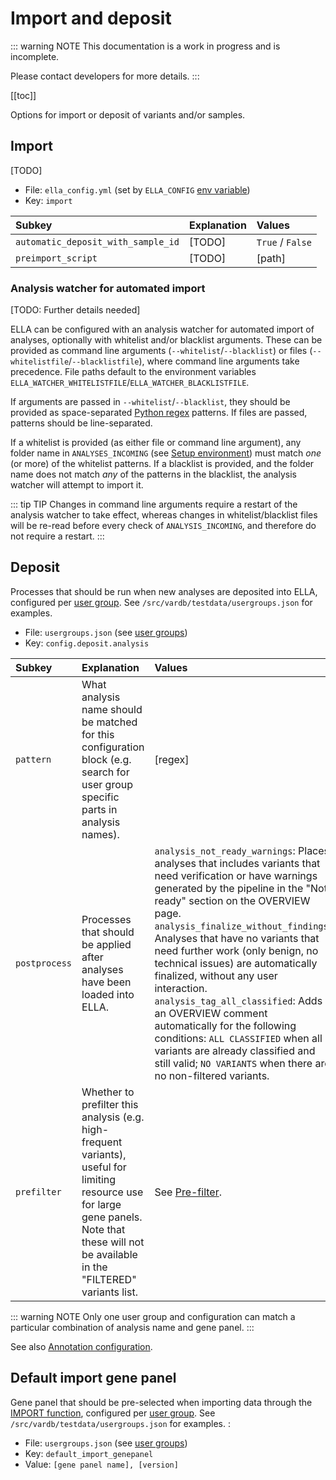 # Import and deposit

::: warning NOTE
This documentation is a work in progress and is incomplete.

Please contact developers for more details.
:::

[[toc]]

Options for import or deposit of variants and/or samples.

## Import

[TODO]

- File: `ella_config.yml` (set by `ELLA_CONFIG` [env variable](/technical/production.html#setup-environment))
- Key: `import` 

Subkey	|	Explanation |   Values
:---	|	:---    |	:---
`automatic_deposit_with_sample_id`  |   [TODO]  |   `True` / `False`
`preimport_script`  |   [TODO]  |   [path]

### Analysis watcher for automated import

[TODO: Further details needed]

ELLA can be configured with an analysis watcher for automated import of analyses, optionally with whitelist and/or blacklist arguments. These can be provided as command line arguments (`--whitelist`/`--blacklist`) or files (`--whitelistfile`/`--blacklistfile`), where command line arguments take precedence. File paths default to the environment variables `ELLA_WATCHER_WHITELISTFILE`/`ELLA_WATCHER_BLACKLISTFILE`. 

If arguments are passed in `--whitelist`/`--blacklist`, they should be provided as space-separated [Python regex](https://docs.python.org/3/library/re.html) patterns. If files are passed, patterns should be line-separated.

If a whitelist is provided (as either file or command line argument), any folder name in `ANALYSES_INCOMING` (see [Setup environment](/technical/production.html#setup-environment)) must match _one_ (or more) of the whitelist patterns. If a blacklist is provided, and the folder name does not match _any_ of the patterns in the blacklist, the analysis watcher will attempt to import it.

::: tip TIP
Changes in command line arguments require a restart of the analysis watcher to take effect, whereas changes in whitelist/blacklist files will be re-read before every check of `ANALYSIS_INCOMING`, and therefore do not require a restart.
:::

## Deposit

Processes that should be run when new analyses are deposited into ELLA, configured per [user group](/technical/users.html#user-groups). See `/src/vardb/testdata/usergroups.json` for examples.  

- File: `usergroups.json` (see [user groups](/technical/users.html#user-groups))
- Key: `config.deposit.analysis`

Subkey	|	Explanation |   Values
:---	|	:---    |	:---
`pattern`   |   What analysis name should be matched for this configuration block (e.g. search for user group specific parts in analysis names).    |   [regex]
`postprocess`   |  Processes that should be applied after analyses have been loaded into ELLA.  |   `analysis_not_ready_warnings`: Places analyses that includes variants that need verification or have warnings generated by the pipeline in the "Not ready" section on the OVERVIEW page. <br>`analysis_finalize_without_findings`: Analyses that have no variants that need further work (only benign, no technical issues) are automatically finalized, without any user interaction. <br>`analysis_tag_all_classified`: Adds an OVERVIEW comment automatically for the following conditions: `ALL CLASSIFIED` when all variants are already classified and still valid; `NO VARIANTS` when there are no non-filtered variants.
`prefilter` |   Whether to prefilter this analysis (e.g. high-frequent variants), useful for limiting resource use for large gene panels. Note that these will not be available in the "FILTERED" variants list.    | See [Pre-filter](/technical/filtering.html#pre-filter-before-import).

::: warning NOTE
Only one user group and configuration can match a particular combination of analysis name and gene panel.
:::

See also [Annotation configuration](/docs/technical/annotation.html#annotation-deposit). 

## Default import gene panel

Gene panel that should be pre-selected when importing data through the [IMPORT function](/manual/data-import-reanalyses.html#import-variant-data), configured per [user group](/technical/users.html#user-groups). See `/src/vardb/testdata/usergroups.json` for examples. : 

- File: `usergroups.json` (see [user groups](/technical/users.html#user-groups))
- Key: `default_import_genepanel`
- Value: `[gene panel name], [version]`
